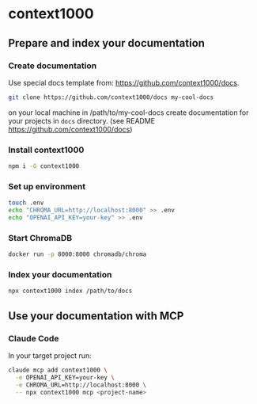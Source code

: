 # context1000

## Prepare and index your documentation

### Create documentation

Use special docs template from: <https://github.com/context1000/docs>.

```bash
git clone https://github.com/context1000/docs my-cool-docs
```

on your local machine in /path/to/my-cool-docs create documentation for your projects in `docs` directory. (see README <https://github.com/context1000/docs>)

### Install context1000

```bash
npm i -G context1000
```

### Set up environment

```bash
touch .env
echo "CHROMA_URL=http://localhost:8000" >> .env
echo "OPENAI_API_KEY=your-key" >> .env
```

### Start ChromaDB

```bash
docker run -p 8000:8000 chromadb/chroma
```

### Index your documentation

```bash
npx context1000 index /path/to/docs
```

## Use your documentation with MCP

### Claude Code

In your target project run:

```bash
claude mcp add context1000 \
  -e OPENAI_API_KEY=your-key \
  -e CHROMA_URL=http://localhost:8000 \
  -- npx context1000 mcp <project-name>
```
